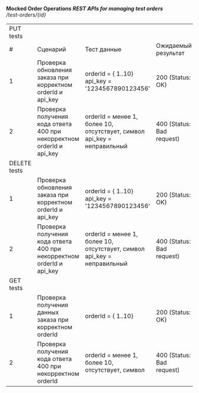 <b>Mocked Order Operations <i> REST APIs for managing test orders</i></b></br>
<i>/test-orders/{id}</i></br>
<table border="0" cellpadding="0" cellspacing="0" id="sheet0" class="sheet0 gridlines">
        <colgroup><col class="col0">
        <col class="col1">
        <col class="col2">
        <col class="col3">
        </colgroup><tbody>
          <tr class="row0">
            <td class="column0 style0 s">PUT tests</td>
            <td class="column1">&nbsp;</td>
            <td class="column2">&nbsp;</td>
            <td class="column3">&nbsp;</td>
          </tr>
          <tr class="row1">
            <td class="column0 style0 s">#</td>
            <td class="column1 style0 s">Сценарий</td>
            <td class="column2 style0 s">Тест данные</td>
            <td class="column3 style0 s">Ожидаемый результат</td>
          </tr>
          <tr class="row2">
            <td class="column0 style0 n">1</td>
            <td class="column1 style0 s">Проверка обновления заказа при корректном orderId и api_key</td>
            <td class="column2 style1 s">orderId = { 1..10}<br>
api_key = '1234567890123456'</td>
            <td class="column3 style0 s">200 (Status: OK)</td>
          </tr>
          <tr class="row3">
            <td class="column0 style0 n">2</td>
            <td class="column1 style1 s">Проверка получения кода ответа 400 при<br>
некорректном orderId и api_key</td>
            <td class="column2 style1 s">orderId = менее 1, более 10, отсутствует, символ<br>
api_key = неправильный</td>
            <td class="column3 style0 s">400 (Status: Bad request)</td>
          </tr>
          <tr class="row4">
            <td class="column0 style0 s">DELETE tests</td>
            <td class="column1">&nbsp;</td>
            <td class="column2">&nbsp;</td>
            <td class="column3">&nbsp;</td>
          </tr>
          <tr class="row5">
            <td class="column0 style0 n">1</td>
            <td class="column1 style0 s">Проверка обновления заказа при корректном orderId и api_key</td>
            <td class="column2 style1 s">orderId = { 1..10}<br>
api_key = '1234567890123456'</td>
            <td class="column3 style0 s">200 (Status: OK)</td>
          </tr>
          <tr class="row6">
            <td class="column0 style0 n">2</td>
            <td class="column1 style1 s">Проверка получения кода ответа 400 при<br>
некорректном orderId и api_key</td>
            <td class="column2 style1 s">orderId = менее 1, более 10, отсутствует, символ<br>
api_key = неправильный</td>
            <td class="column3 style0 s">400 (Status: Bad request)</td>
          </tr>
          <tr class="row7">
            <td class="column0 style0 s">GET tests</td>
            <td class="column1">&nbsp;</td>
            <td class="column2">&nbsp;</td>
            <td class="column3">&nbsp;</td>
          </tr>
          <tr class="row8">
            <td class="column0 style0 n">1</td>
            <td class="column1 style0 s">Проверка получения данных заказа при корректном orderId</td>
            <td class="column2 style1 s">orderId = { 1..10}</td>
            <td class="column3 style0 s">200 (Status: OK)</td>
          </tr>
          <tr class="row9">
            <td class="column0 style0 n">2</td>
            <td class="column1 style1 s">Проверка получения кода ответа 400 при<br>
некорректном orderId</td>
            <td class="column2 style1 s">orderId = менее 1, более 10, отсутствует, символ</td>
            <td class="column3 style0 s">400 (Status: Bad request)</td>
          </tr>
        </tbody>
    </table>
